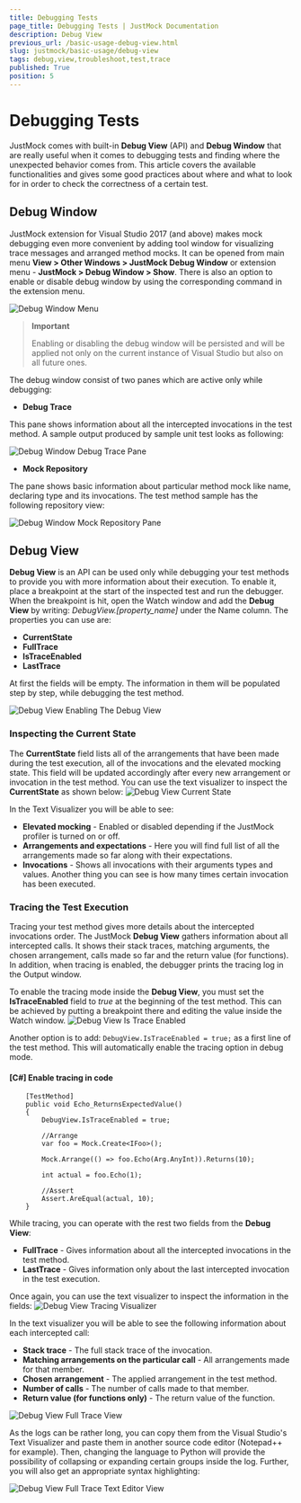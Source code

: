 ```yaml
---
title: Debugging Tests
page_title: Debugging Tests | JustMock Documentation
description: Debug View
previous_url: /basic-usage-debug-view.html
slug: justmock/basic-usage/debug-view
tags: debug,view,troubleshoot,test,trace
published: True
position: 5
---
```


# Debugging Tests

JustMock comes with built-in __Debug View__ (API) and __Debug Window__ that are really useful when it comes to debugging tests and finding where the unexpected behavior comes from. This article covers the available functionalities and gives some good practices about where and what to look for in order to check the correctness of a certain test.

## Debug Window

JustMock extension for Visual Studio 2017 (and above) makes mock debugging even more convenient by adding tool window for visualizing trace messages and arranged method mocks. It can be opened from main menu __View > Other Windows > JustMock Debug Window__ or extension menu - __JustMock > Debug Window > Show__. There is also an option to enable or disable debug window by using the corresponding command in the extension menu.

![Debug Window Menu](images/DebugWindow_Menu.png)

> **Important**
>
>Enabling or disabling the debug window will be persisted and will be applied not only on the current instance of Visual Studio but also on all future ones.

The debug window consist of two panes which are active only while debugging:

* __Debug Trace__

This pane shows information about all the intercepted invocations in the test method. A sample output produced by sample unit test looks as following:

![Debug Window Debug Trace Pane](images/DebugWindow_DebugTrace.png)

* __Mock Repository__

The pane shows basic information about particular method mock like name, declaring type and its invocations. The test method sample has the following repository view:

![Debug Window Mock Repository Pane](images/DebugWindow_MockRepository.png)


## Debug View

__Debug View__ is an API can be used only while debugging your test methods to provide you with more information about their execution. To enable it, place a breakpoint at the start of the inspected test and run the debugger. When the breakpoint is hit, open the Watch window and add the __Debug View__ by writing: *DebugView.[property_name]* under the Name column. The properties you can use are:

* __CurrentState__
* __FullTrace__
* __IsTraceEnabled__
* __LastTrace__

At first the fields will be empty. The information in them will be populated step by step, while debugging the test method.

![Debug View Enabling The Debug View](images/DebugView_EnablingTheDebugView.png)


### Inspecting the Current State

The __CurrentState__ field lists all of the arrangements that have been made during the test execution, all of the invocations and the elevated mocking state. This field will be updated accordingly after every new arrangement or invocation in the test method. You can use the text visualizer to inspect the __CurrentState__ as shown below:
![Debug View Current State](images/DebugView_CurrentState.png)

In the Text Visualizer you will be able to see: 
* __Elevated mocking__ - Enabled or disabled depending if the JustMock profiler is turned on or off. 
* __Arrangements and expectations__ - Here you will find full list of all the arrangements made so far along with their expectations. 
* __Invocations__ - Shows all invocations with their arguments types and values. Another thing you can see is how many times certain invocation has been executed. 


### Tracing the Test Execution

Tracing your test method gives more details about the intercepted invocations order. The JustMock __Debug View__ gathers information about all intercepted calls. It shows their stack traces, matching arguments, the chosen arrangement, calls made so far and the return value (for functions). In addition, when tracing is enabled, the debugger prints the tracing log in the Output window.

To enable the tracing mode inside the __Debug View__, you must set the __IsTraceEnabled__ field to *true* at the beginning of the test method. This can be achieved by putting a breakpoint there and editing the value inside the Watch window.
![Debug View Is Trace Enabled](images/DebugView_IsTraceEnabled.png)

Another option is to add: `DebugView.IsTraceEnabled = true;` as a first line of the test method. This will automatically enable the tracing option in debug mode.

#### [C#] Enable tracing in code
````
	[TestMethod]
	public void Echo_ReturnsExpectedValue()
	{
		DebugView.IsTraceEnabled = true;

		//Arrange 
		var foo = Mock.Create<IFoo>();

		Mock.Arrange(() => foo.Echo(Arg.AnyInt)).Returns(10);

		int actual = foo.Echo(1);

		//Assert 
		Assert.AreEqual(actual, 10);
	}
````

While tracing, you can operate with the rest two fields from the __Debug View__: 

* __FullTrace__ - Gives information about all the intercepted invocations in the test method. 
* __LastTrace__ - Gives information only about the last intercepted invocation in the test execution. 

Once again, you can use the text visualizer to inspect the information in the fields:
![Debug View Tracing Visualizer](images/DebugView_TracingVisualizer.png)

In the text visualizer you will be able to see the following information about each intercepted call: 

* __Stack trace__ - The full stack trace of the invocation. 
* __Matching arrangements on the particular call__ - All arrangements made for that member. 
* __Chosen arrangement__ - The applied arrangement in the test method. 
* __Number of calls__ - The number of calls made to that member. 
* __Return value (for functions only)__ - The return value of the function. 

![Debug View Full Trace View](images/DebugView_FullTraceView.png)

As the logs can be rather long, you can copy them from the Visual Studio's Text Visualizer and paste them in another source code editor (Notepad++ for example). Then, changing the language to Python will provide the possibility of collapsing or expanding certain groups inside the log. Further, you will also get an appropriate syntax highlighting:

![Debug View Full Trace Text Editor View](images/DebugView_FullTraceTextEditorView.png)

